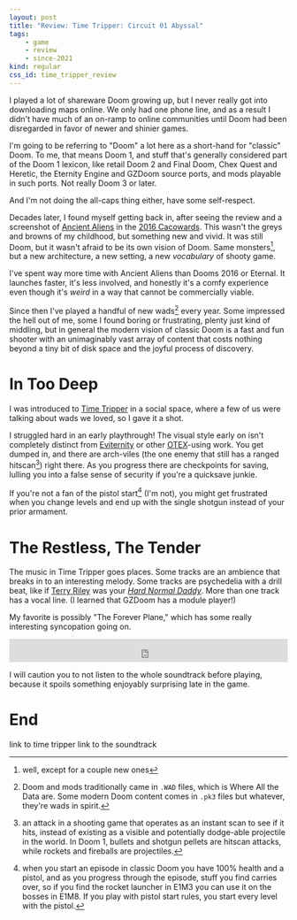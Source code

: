 ```yaml
---
layout: post
title: "Review: Time Tripper: Circuit 01 Abyssal"
tags:
    - game
    - review
    - since-2021
kind: regular
css_id: time_tripper_review
---
```


I played a lot of shareware Doom growing up, 
but I never really got into downloading maps online.
We only had one phone line, and as a result I didn't
have much of an on-ramp to online communities until
Doom had been disregarded in favor of newer and shinier
games.

<aside>
I'm going to be referring to "Doom" a lot here
as a short-hand for "classic" Doom.
To me, that means Doom 1, and stuff that's generally
considered part of the Doom 1 lexicon,
like retail Doom 2 and Final Doom,
Chex Quest and Heretic,
the Eternity Engine and GZDoom source ports,
and
mods playable in such ports.
Not really Doom 3 or later.

And I'm not doing the all-caps thing either,
have some self-respect.
</aside>

Decades later, I found myself getting back in,
after seeing the review and a screenshot of
[Ancient Aliens][aaliens] in the
[2016 Cacowards][caco-2016]. 
This wasn't the greys and browns of my childhood,
but something new and vivid.
It was still Doom, 
but it wasn't afraid to be its own vision of Doom.
Same monsters[^aaliens-monsters],
but a new architecture, a new setting,
a new *vocabulary* of shooty game.

[^aaliens-monsters]: well, except for a couple new ones

[aaliens]: https://doomwiki.org/wiki/Ancient_Aliens
[caco-2016]: https://www.doomworld.com/23years/best1.php

I've spent way more time with Ancient Aliens
than Dooms 2016 or Eternal.
It launches faster, it's less involved,
and honestly it's a comfy experience
even though it's *weird* in a way that cannot be
commercially viable.

Since then I've played a handful of new wads[^wads]
every year. 
Some impressed the hell out of me, 
some I found boring or frustrating,
plenty just kind of middling,
but in general the modern vision of classic Doom is
a fast and fun shooter with an unimaginably vast
array of content that costs nothing beyond a tiny
bit of disk space and the joyful process of discovery.

[^wads]: Doom and mods traditionally came in `.WAD`
    files, which is Where All the Data are. 
    Some modern Doom content comes in `.pk3` files
    but whatever, they're wads in spirit.



# In Too Deep

I was introduced to [Time Tripper][timetrip] 
in a social space,
where a few of us were talking about wads we loved,
so I gave it a shot.

[timetrip]: https://heckscaper.com/tt/

I struggled hard in an early playthrough!
The visual style early on 
isn't completely distinct from
[Eviternity][eviternity] or other
[OTEX][otex]-using work.
You get dumped in, 
and there are arch-viles 
(the one enemy that still has a ranged 
hitscan[^hitscan])
right there.
As you progress there are checkpoints for saving,
lulling you into a false sense of security
if you're a quicksave junkie.

[^hitscan]: an attack in a shooting game that
    operates as an instant scan to see if it hits,
    instead of existing as a visible and
    potentially dodge-able projectile in the world.
    In Doom 1, bullets and shotgun pellets are
    hitscan attacks, while rockets and fireballs
    are projectiles.

[eviternity]: https://doomwiki.org/wiki/Eviternity
[otex]: https://doomwiki.org/wiki/OTEX

If you're not a fan of the pistol start[^pistol-start]
(I'm not),
you might get frustrated when you change levels and
end up with the single shotgun instead of your
prior armament.

[^pistol-start]: when you start an episode in classic
    Doom you have 100% health and a pistol, 
    and as you progress through the episode,
    stuff you find carries over, 
    so if you find the rocket launcher in E1M3
    you can use it on the bosses in E1M8.
    If you play with pistol start rules, 
    you start every level with the pistol.

# The Restless, The Tender

The music in Time Tripper goes places.
Some tracks are an ambience that breaks in to
an interesting melody.
Some tracks are psychedelia with a drill beat,
like if
[Terry Riley][rainbow-curved]
was your
*[Hard Normal Daddy][hard-normal]*.
More than one track has a vocal line. 
(I learned that GZDoom has a module player!)

[rainbow-curved]: https://en.wikipedia.org/wiki/A_Rainbow_in_Curved_Air
[hard-normal]: https://en.wikipedia.org/wiki/Hard_Normal_Daddy

My favorite is possibly "The Forever Plane,"
which has some really interesting syncopation
going on.

<iframe style="border: 0; width: 100%; height: 42px;" src="https://bandcamp.com/EmbeddedPlayer/album=3595895175/size=small/bgcol=333333/linkcol=2ebd35/track=1731019762/transparent=true/" seamless><a href="https://halleylabs.com/album/time-tripper-circuit01-abyssal">TIME TRIPPER circuit01_abyssal by msx</a></iframe>

I will caution you to not listen to the whole soundtrack
before playing, 
because it spoils something enjoyably surprising
late in the game.

# End

link to time tripper
link to the soundtrack